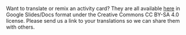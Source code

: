 Want to translate or remix an activity card? They are all available
[here](https://drive.google.com/open?id=1BxsJ-nEC1MxT67O2bfrHBS9b8nmuMDad)
in Google Slides/Docs format under the Creative Commons CC BY-SA 4.0 license.
Please send us a link to your translations so we can share them with others.
